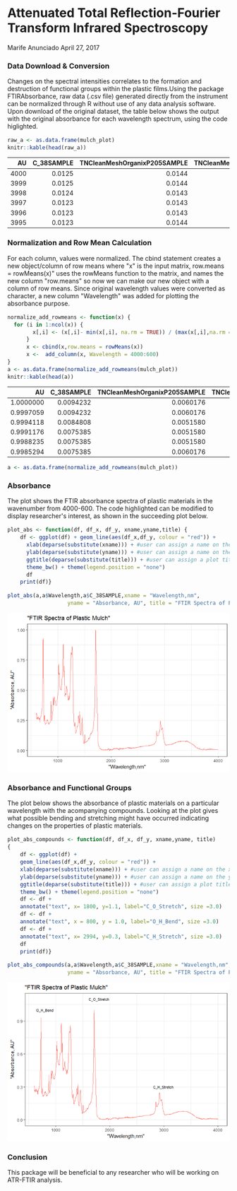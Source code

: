 Attenuated Total Reflection-Fourier Transform Infrared Spectroscopy
================
Marife Anunciado
April 27, 2017

### Data Download & Conversion

Changes on the spectral intensities correlates to the formation and destruction of functional groups within the plastic films.Using the package FTIRAbsorbance, raw data (.csv file) generated directly from the instrument can be normalized through R without use of any data analysis software. Upon download of the original dataset, the table below shows the output with the original absorbance for each wavelength spectrum, using the code higlighted.

``` r
raw_a <- as.data.frame(mulch_plot)
knitr::kable(head(raw_a))
```

|    AU|  C\_38SAMPLE|  TNCleanMeshOrganixP205SAMPLE|  TNCleanMeshOrganixP205SAMPLE005|  TNCleanMeshOrganixP205SAMPLE006|  TNCleanMeshOrganixP205SAMPLE007|  TNCleanMeshOrganixP205SAMPLE008|  TNCleanMeshOrganixP205SAMPLE009|  TNCleanMeshOrganixP205SAMPLE010|  TNCleanMeshOrganixP205SAMPLE011|  TNCleanMeshOrganixP205SAMPLE012|  TNCleanMeshOrganixP205SAMPLE013|  TNCleanMeshOrganixP205SAMPLE014|  TNCleanMeshOrganixP205SAMPLE015|
|-----:|------------:|-----------------------------:|--------------------------------:|--------------------------------:|--------------------------------:|--------------------------------:|--------------------------------:|--------------------------------:|--------------------------------:|--------------------------------:|--------------------------------:|--------------------------------:|--------------------------------:|
|  4000|       0.0125|                        0.0144|                           0.0167|                           0.0113|                           0.0113|                           0.0132|                           0.0117|                           0.0116|                           0.0157|                           0.0165|                           0.0114|                           0.0117|                           0.0161|
|  3999|       0.0125|                        0.0144|                           0.0167|                           0.0113|                           0.0113|                           0.0132|                           0.0116|                           0.0116|                           0.0157|                           0.0165|                           0.0114|                           0.0117|                           0.0161|
|  3998|       0.0124|                        0.0143|                           0.0167|                           0.0113|                           0.0113|                           0.0132|                           0.0116|                           0.0116|                           0.0157|                           0.0165|                           0.0114|                           0.0117|                           0.0161|
|  3997|       0.0123|                        0.0143|                           0.0167|                           0.0113|                           0.0113|                           0.0132|                           0.0117|                           0.0116|                           0.0157|                           0.0165|                           0.0114|                           0.0118|                           0.0161|
|  3996|       0.0123|                        0.0143|                           0.0167|                           0.0113|                           0.0113|                           0.0131|                           0.0117|                           0.0116|                           0.0156|                           0.0165|                           0.0114|                           0.0118|                           0.0161|
|  3995|       0.0123|                        0.0144|                           0.0167|                           0.0113|                           0.0113|                           0.0131|                           0.0117|                           0.0116|                           0.0156|                           0.0165|                           0.0114|                           0.0118|                           0.0161|

### Normalization and Row Mean Calculation

For each column, values were normalized. The cbind statement creates a new object/column of row means where "x" is the input matrix, row.means = rowMeans(x)" uses the rowMeans function to the matrix, and names the new column "row.means" so now we can make our new object with a column of row means. Since original wavelength values were converted as character, a new column "Wavelength" was added for plotting the absorbance purpose.

``` r
normalize_add_rowmeans <- function(x) {
  for (i in 1:ncol(x)) {
        x[,i] <- (x[,i]- min(x[,i], na.rm = TRUE)) / (max(x[,i],na.rm = TRUE)-min(x[,i], na.rm = TRUE))
      }
      x <- cbind(x,row.means = rowMeans(x)) 
      x <-  add_column(x, Wavelength = 4000:600)
} 
a <- as.data.frame(normalize_add_rowmeans(mulch_plot))
knitr::kable(head(a))
```

|         AU|  C\_38SAMPLE|  TNCleanMeshOrganixP205SAMPLE|  TNCleanMeshOrganixP205SAMPLE005|  TNCleanMeshOrganixP205SAMPLE006|  TNCleanMeshOrganixP205SAMPLE007|  TNCleanMeshOrganixP205SAMPLE008|  TNCleanMeshOrganixP205SAMPLE009|  TNCleanMeshOrganixP205SAMPLE010|  TNCleanMeshOrganixP205SAMPLE011|  TNCleanMeshOrganixP205SAMPLE012|  TNCleanMeshOrganixP205SAMPLE013|  TNCleanMeshOrganixP205SAMPLE014|  TNCleanMeshOrganixP205SAMPLE015|  row.means|  Wavelength|
|----------:|------------:|-----------------------------:|--------------------------------:|--------------------------------:|--------------------------------:|--------------------------------:|--------------------------------:|--------------------------------:|--------------------------------:|--------------------------------:|--------------------------------:|--------------------------------:|--------------------------------:|----------:|-----------:|
|  1.0000000|    0.0094232|                     0.0060176|                        0.0043373|                        0.0204173|                        0.0180562|                        0.0108388|                        0.0181442|                        0.0160141|                        0.0073989|                        0.0063913|                        0.0169237|                        0.0122028|                        0.0042179|  0.0821702|        4000|
|  0.9997059|    0.0094232|                     0.0060176|                        0.0043373|                        0.0204173|                        0.0180562|                        0.0108388|                        0.0170769|                        0.0160141|                        0.0073989|                        0.0063913|                        0.0169237|                        0.0122028|                        0.0042179|  0.0820730|        3999|
|  0.9994118|    0.0084808|                     0.0051580|                        0.0043373|                        0.0204173|                        0.0180562|                        0.0108388|                        0.0170769|                        0.0160141|                        0.0073989|                        0.0063913|                        0.0169237|                        0.0122028|                        0.0042179|  0.0819233|        3998|
|  0.9991176|    0.0075385|                     0.0051580|                        0.0043373|                        0.0204173|                        0.0180562|                        0.0108388|                        0.0181442|                        0.0160141|                        0.0073989|                        0.0063913|                        0.0169237|                        0.0132197|                        0.0042179|  0.0819838|        3997|
|  0.9988235|    0.0075385|                     0.0051580|                        0.0043373|                        0.0204173|                        0.0180562|                        0.0099356|                        0.0181442|                        0.0160141|                        0.0066590|                        0.0063913|                        0.0169237|                        0.0132197|                        0.0042179|  0.0818455|        3996|
|  0.9985294|    0.0075385|                     0.0060176|                        0.0043373|                        0.0204173|                        0.0180562|                        0.0099356|                        0.0181442|                        0.0160141|                        0.0066590|                        0.0063913|                        0.0169237|                        0.0132197|                        0.0042179|  0.0818859|        3995|

``` r
a <- as.data.frame(normalize_add_rowmeans(mulch_plot))
```

### Absorbance

The plot shows the FTIR absorbance spectra of plastic materials in the wavenumber from 4000-600. The code highlighted can be modified to display researcher's interest, as shown in the succeeding plot below.

``` r
plot_abs <- function(df, df_x, df_y, xname,yname,title) {
    df <- ggplot(df) + geom_line(aes(df_x,df_y, colour = "red")) +
      xlab(deparse(substitute(xname))) + #user can assign a name on the x-axis label
      ylab(deparse(substitute(yname))) + #user can assign a name on the y-axis label
      ggtitle(deparse(substitute(title))) + #user can assign a plot title 
      theme_bw() + theme(legend.position = "none") 
      df
    print(df)} 
```

``` r
plot_abs(a,a$Wavelength,a$C_38SAMPLE,xname = "Wavelength,nm", 
                   yname = "Absorbance, AU", title = "FTIR Spectra of Plastic Mulch") 
```

![](FTIRAbsorbance_files/figure-markdown_github/unnamed-chunk-6-1.png)

### Absorbance and Functional Groups

The plot below shows the absorbance of plastic materials on a particular wavelength with the acompanying compounds. Looking at the plot gives what possible bending and stretching might have occurred indicating changes on the properties of plastic materials.

``` r
plot_abs_compounds <- function(df, df_x, df_y, xname,yname, title)
{
    df <- ggplot(df) + 
    geom_line(aes(df_x,df_y, colour = "red")) +
    xlab(deparse(substitute(xname))) + #user can assign a name on the x-axis label
    ylab(deparse(substitute(yname))) + #user can assign a name on the y-axis label
    ggtitle(deparse(substitute(title))) + #user can assign a plot title 
    theme_bw() + theme(legend.position = "none") 
    df <- df +
    annotate("text", x= 1800, y=1.1, label="C_O_Stretch", size =3.0) 
    df <- df +   
    annotate("text", x = 800, y = 1.0, label="O_H_Bend", size =3.0)
    df <- df + 
    annotate("text", x= 2994, y=0.3, label="C_H_Stretch", size =3.0)
    df
    print(df)}
```

``` r
plot_abs_compounds(a,a$Wavelength,a$C_38SAMPLE,xname = "Wavelength,nm", 
                   yname = "Absorbance, AU", title = "FTIR Spectra of Plastic Mulch") 
```

![](FTIRAbsorbance_files/figure-markdown_github/unnamed-chunk-8-1.png)

### Conclusion

This package will be beneficial to any researcher who will be working on ATR-FTIR analysis.
